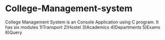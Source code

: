 # College-Management-system
College Management System is an Console Application using C program.
It has six modules
1)Transport
2)Hostel
3)Academics
4)Departments
5)Exams
6)Query
